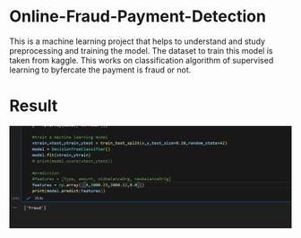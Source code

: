 # Online-Fraud-Payment-Detection
This is a machine learning project that helps to understand and study preprocessing and training the model. The dataset to train this model is taken from kaggle.
This works on classification algorithm of supervised learning to byfercate the payment is fraud or not.

# Result
![Is-Fraud Result](https://github.com/Ivan2001otp/online-fraud-payment-detection/blob/main/is%20fraud.png)
